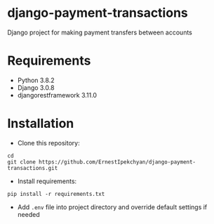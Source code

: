 # django-payment-transactions
Django project for making payment transfers between accounts

# Requirements
- Python 3.8.2
- Django 3.0.8
- djangorestframework 3.11.0

# Installation
- Clone this repository:

```
cd
git clone https://github.com/ErnestIpekchyan/django-payment-transactions.git
```

- Install requirements:

```
pip install -r requirements.txt
```

- Add `.env` file into project directory and override default settings if needed